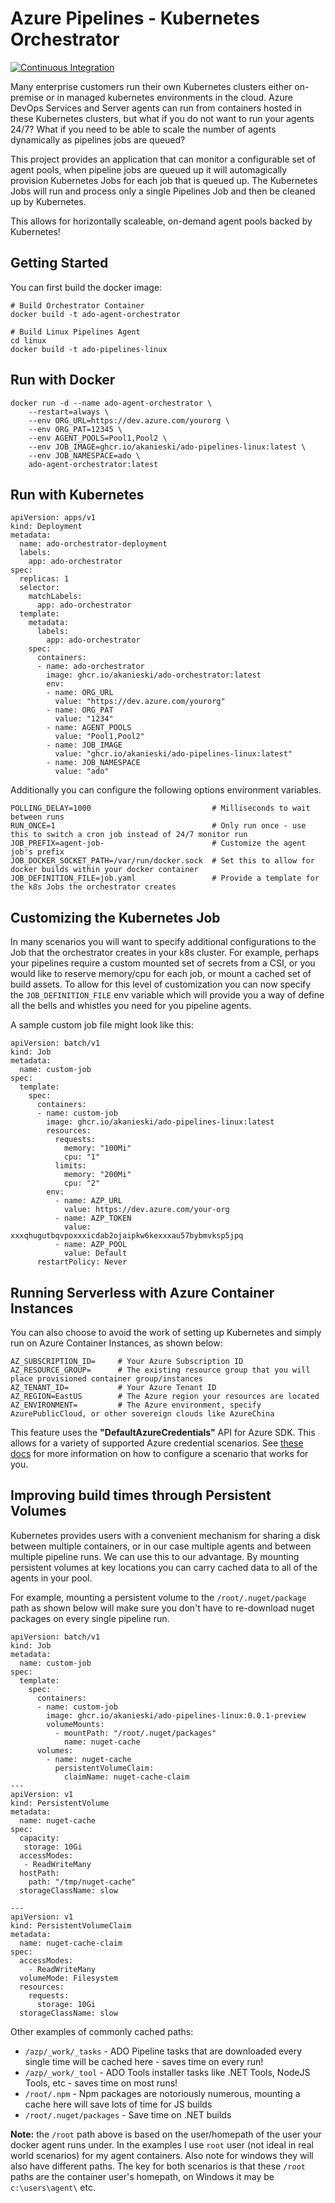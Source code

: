 # Azure Pipelines - Kubernetes Orchestrator
[![Continuous Integration](https://github.com/akanieski/ado-agent-orchestrator/actions/workflows/ci.yaml/badge.svg?branch=feature%2Frethink-agent-demand-logic)](https://github.com/akanieski/ado-agent-orchestrator/actions/workflows/ci.yaml)

Many enterprise customers run their own Kubernetes clusters either on-premise or in managed kubernetes environments in the cloud. Azure DevOps Services and Server agents can run from containers hosted in these Kubernetes clusters, but what if you do not want to run your agents 24/7? What if you need to be able to scale the number of agents dynamically as pipelines jobs are queued?

This project provides an application that can monitor a configurable set of agent pools, when pipeline jobs are queued up it will automagically provision Kubernetes Jobs for each job that is queued up. The Kubernetes Jobs will run and process only a single Pipelines Job and then be cleaned up by Kubernetes. 

This allows for horizontally scaleable, on-demand agent pools backed by Kubernetes!

## Getting Started
You can first build the docker image:
```
# Build Orchestrator Container
docker build -t ado-agent-orchestrator

# Build Linux Pipelines Agent
cd linux
docker build -t ado-pipelines-linux
```

## Run with Docker
```
docker run -d --name ado-agent-orchestrator \
    --restart=always \
    --env ORG_URL=https://dev.azure.com/yourorg \
    --env ORG_PAT=12345 \
    --env AGENT_POOLS=Pool1,Pool2 \
    --env JOB_IMAGE=ghcr.io/akanieski/ado-pipelines-linux:latest \
    --env JOB_NAMESPACE=ado \
    ado-agent-orchestrator:latest
```

## Run with Kubernetes
```
apiVersion: apps/v1
kind: Deployment
metadata:
  name: ado-orchestrator-deployment
  labels:
    app: ado-orchestrator
spec:
  replicas: 1
  selector:
    matchLabels:
      app: ado-orchestrator
  template:
    metadata:
      labels:
        app: ado-orchestrator
    spec:
      containers:
      - name: ado-orchestrator
        image: ghcr.io/akanieski/ado-orchestrator:latest
        env:
        - name: ORG_URL
          value: "https://dev.azure.com/yourorg"
        - name: ORG_PAT
          value: "1234"
        - name: AGENT_POOLS
          value: "Pool1,Pool2"
        - name: JOB_IMAGE
          value: "ghcr.io/akanieski/ado-pipelines-linux:latest"
        - name: JOB_NAMESPACE
          value: "ado"

```
Additionally you can configure the following options environment variables.
```
POLLING_DELAY=1000                           # Milliseconds to wait between runs
RUN_ONCE=1                                   # Only run once - use this to switch a cron job instead of 24/7 monitor run
JOB_PREFIX=agent-job-                        # Customize the agent job's prefix
JOB_DOCKER_SOCKET_PATH=/var/run/docker.sock  # Set this to allow for docker builds within your docker container
JOB_DEFINITION_FILE=job.yaml                 # Provide a template for the k8s Jobs the orchestrator creates
```

## Customizing the Kubernetes Job
In many scenarios you will want to specify additional configurations to the Job that the orchestrator creates in your k8s cluster. For example, perhaps your pipelines require a custom mounted set of secrets from a CSI, or you would like to reserve memory/cpu for each job, or mount a cached set of build assets. To allow for this level of customization you can now specify the `JOB_DEFINITION_FILE` env variable which will provide you a way of define all the bells and whistles you need for you pipeline agents.

A sample custom job file might look like this:
```
apiVersion: batch/v1
kind: Job
metadata:
  name: custom-job
spec:
  template:
    spec:
      containers:
      - name: custom-job
        image: ghcr.io/akanieski/ado-pipelines-linux:latest
        resources:
          requests:
            memory: "100Mi"
            cpu: "1"
          limits:
            memory: "200Mi"
            cpu: "2"
        env:
          - name: AZP_URL
            value: https://dev.azure.com/your-org
          - name: AZP_TOKEN
            value: xxxqhugutbqvpoxxxicdab2ojaipkw6kexxxau57bybmvksp5jpq
          - name: AZP_POOL
            value: Default
      restartPolicy: Never
```

## Running Serverless with Azure Container Instances
You can also choose to avoid the work of setting up Kubernetes and simply run on Azure Container Instances, as shown below:
```
AZ_SUBSCRIPTION_ID=     # Your Azure Subscription ID
AZ_RESOURCE_GROUP=      # The existing resource group that you will place provisioned container group/instances
AZ_TENANT_ID=           # Your Azure Tenant ID
AZ_REGION=EastUS        # The Azure region your resources are located
AZ_ENVIRONMENT=         # The Azure environment, specify AzurePublicCloud, or other sovereign clouds like AzureChina
```
This feature uses the **"DefaultAzureCredentials"** API for Azure SDK. This allows for a variety of supported Azure credential scenarios. See [these docs](https://docs.microsoft.com/en-us/dotnet/api/azure.identity.environmentcredential?view=azure-dotnet) for more information on how to configure a scenario that works for you. 

## Improving build times through Persistent Volumes
Kubernetes provides users with a convenient mechanism for sharing a disk between multiple containers, or in our case multiple agents and between multiple pipeline runs. We can use this to our advantage. By mounting persistent volumes at key locations you can carry cached data to all of the agents in your pool. 

For example, mounting a persistent volume to the `/root/.nuget/package` path as shown below will make sure you don't have to re-download nuget packages on every single pipeline run.

```
apiVersion: batch/v1
kind: Job
metadata:
  name: custom-job
spec:
  template:
    spec:
      containers:
      - name: custom-job
        image: ghcr.io/akanieski/ado-pipelines-linux:0.0.1-preview
        volumeMounts:
          - mountPath: "/root/.nuget/packages"
            name: nuget-cache
      volumes:
        - name: nuget-cache
          persistentVolumeClaim:
            claimName: nuget-cache-claim
---
apiVersion: v1
kind: PersistentVolume
metadata:
  name: nuget-cache
spec:
  capacity:
   storage: 10Gi
  accessModes:
   - ReadWriteMany
  hostPath:
    path: "/tmp/nuget-cache"
  storageClassName: slow

---
apiVersion: v1
kind: PersistentVolumeClaim
metadata:
  name: nuget-cache-claim
spec:
  accessModes:
    - ReadWriteMany
  volumeMode: Filesystem
  resources:
    requests:
      storage: 10Gi
  storageClassName: slow

```

Other examples of commonly cached paths:
- `/azp/_work/_tasks` - ADO Pipeline tasks that are downloaded every single time will be cached here - saves time on every run!
- `/azp/_work/_tool` - ADO Tools installer tasks like .NET Tools, NodeJS Tools, etc - saves time on most runs!
- `/root/.npm` - Npm packages are notoriously numerous, mounting a cache here will save lots of time for JS builds
- `/root/.nuget/packages` - Save time on .NET builds

**Note:** the `/root` path above is based on the user/homepath of the user your docker agent runs under. In the examples I use `root` user (not ideal in real world scenarios) for my agent containers. Also note for windows they will also have different paths. The key for both scenarios is that these `/root` paths are the container user's homepath, on Windows it may be `c:\users\agent\` etc.

